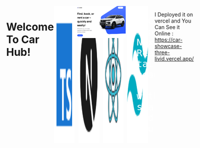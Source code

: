 <div style="display: flex; flex-direction: col;">
  <h1>
  Welcome To Car Hub!
</h1>
<br />
<div style=" display: flex; gap: 10px; ">
  <img src="public/icons8-typescript-96.png" alt="react" />
  <img src="public/icons8-nextjs-96.png" alt="react" />
  <img src="public/icons8-react-js-100.png" alt="react" />
  <img src="public/icons8-tailwindcss-96.png" alt="react" />
</div>
<br />
<a href="https://car-showcase-three-livid.vercel.app/">
  <img src="public/car-showcase.png" alt="" />
</a>

<pre style="font-size: 25px ; color: white;">
  I Created This project using :
  TypeScript
  Nextjs
  Reactjs 
  tailwindcss
  headless ui

  with real api data (rapid api)
  search , filtering by fuel and year ,
  and with amazing modals , ...
  You can try it and enjoy.!
</pre>

I Deployed it on vercel and You Can See it Online :  https://car-showcase-three-livid.vercel.app/

</div>

